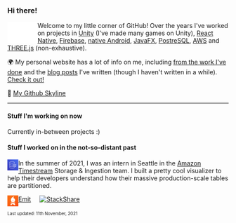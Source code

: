 ### Hi there! 
<img align="left" src="https://github.com/andersonaddo/andersonaddo/blob/master/media/hello.gif" height="50" />

Welcome to my little corner of GitHub!
Over the years I've worked on projects in [Unity](https://unity.com/) (I've made many games on Unity), [React Native](https://reactnative.dev/), [Firebase](https://firebase.google.com/), [native Android](https://developer.android.com/studio), [JavaFX](https://openjfx.io/), [PostreSQL](https://www.postgresql.org/), [AWS](https://aws.amazon.com/) and [THREE.js](https://threejs.org/) (non-exhaustive).

🌍 My personal website has a lot of info on me, including [from the work I've done](https://www.loadingdeveloper.com/my-work/) and the [blog posts](https://www.loadingdeveloper.com/blog/) I've written (though I haven't written in a while). [Check it out!](https://www.loadingdeveloper.com)

🌃 [My Github Skyline](https://skyline.github.com/andersonaddo/)

---

#### Stuff I'm working on now

Currently in-between projects :)

#### Stuff I worked on in the not-so-distant past
<img align="left" src="https://github.com/andersonaddo/andersonaddo/blob/master/media/timestream.png" height="25" />

In the summer of 2021, I was an intern in Seattle in the [Amazon Timestream](https://aws.amazon.com/timestream/) Storage & Ingestion team. I built a pretty cool  visualizer to help their developers understand how their massive production-scale tables are partitioned.

<img align="left" src="https://github.com/andersonaddo/andersonaddo/blob/master/media/emit.png" height="25" />

[Emit](https://getemit.com) &nbsp; &nbsp; [![StackShare](https://img.shields.io/badge/check%20out-our%20stack-orange?style=flat-square)](https://stackshare.io/emit/emit)


<sup><sub>Last updated: 11th November, 2021</sub></sup>
